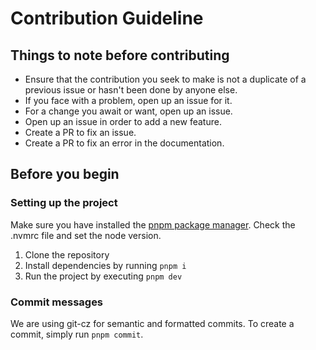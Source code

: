 # Contribution Guideline

## Things to note before contributing

- Ensure that the contribution you seek to make is not a duplicate of a previous issue or hasn't been done by anyone else.
- If you face with a problem, open up an issue for it.
- For a change you await or want, open up an issue.
- Open up an issue in order to add a new feature.
- Create a PR to fix an issue.
- Create a PR to fix an error in the documentation.

## Before you begin

### Setting up the project

Make sure you have installed the [pnpm package manager](https://pnpm.io/). Check the .nvmrc file and set the node version.

1. Clone the repository
2. Install dependencies by running `pnpm i`
3. Run the project by executing `pnpm dev`

### Commit messages

We are using git-cz for semantic and formatted commits. To create a commit, simply run `pnpm commit`.

